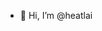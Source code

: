 - 👋 Hi, I’m @heatlai
<!---
- 👀 I’m interested in ...
- 🌱 I’m currently learning ...
- 💞️ I’m looking to collaborate on ...
- 📫 How to reach me ...
--->
<!---
heatlai/heatlai is a ✨ special ✨ repository because its `README.md` (this file) appears on your GitHub profile.
You can click the Preview link to take a look at your changes.
--->
